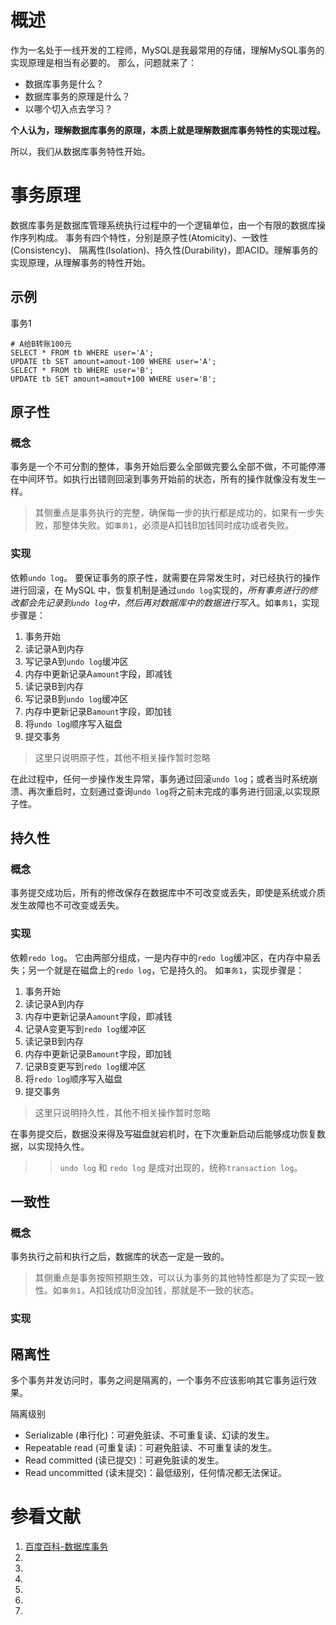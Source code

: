 # 概述
作为一名处于一线开发的工程师，MySQL是我最常用的存储，理解MySQL事务的实现原理是相当有必要的。
那么，问题就来了：
- 数据库事务是什么？
- 数据库事务的原理是什么？
- 以哪个切入点去学习？

__个人认为，理解数据库事务的原理，本质上就是理解数据库事务特性的实现过程。__

所以，我们从数据库事务特性开始。

# 事务原理
数据库事务是数据库管理系统执行过程中的一个逻辑单位，由一个有限的数据库操作序列构成。
事务有四个特性，分别是原子性(Atomicity)、一致性(Consistency)、 隔离性(Isolation)、持久性(Durability)，即ACID。理解事务的实现原理，从理解事务的特性开始。

## 示例
事务1
```
# A给B转账100元
SELECT * FROM tb WHERE user='A'; 
UPDATE tb SET amount=amout-100 WHERE user='A';
SELECT * FROM tb WHERE user='B';
UPDATE tb SET amount=amout+100 WHERE user='B';
```

## 原子性
### 概念
事务是一个不可分割的整体，事务开始后要么全部做完要么全部不做，不可能停滞在中间环节。如执行出错则回滚到事务开始前的状态，所有的操作就像没有发生一样。

> 其侧重点是事务执行的完整，确保每一步的执行都是成功的，如果有一步失败，那整体失败。如`事务1`，必须是A扣钱B加钱同时成功或者失败。
### 实现
依赖`undo log`。
要保证事务的原子性，就需要在异常发生时，对已经执行的操作进行回滚，在 MySQL 中，恢复机制是通过`undo log`实现的，*所有事务进行的修改都会先记录到`undo log`中，然后再对数据库中的数据进行写入*。如`事务1`，实现步骤是：
1. 事务开始
1. 读记录A到内存
1. 写记录A到`undo log`缓冲区
1. 内存中更新记录A`amount`字段，即减钱
1. 读记录B到内存
1. 写记录B到`undo log`缓冲区
1. 内存中更新记录B`amount`字段，即加钱
1. 将`undo log`顺序写入磁盘
1. 提交事务
> 这里只说明原子性，其他不相关操作暂时忽略  

在此过程中，任何一步操作发生异常，事务通过回滚`undo log`；或者当时系统崩溃、再次重启时，立刻通过查询`undo log`将之前未完成的事务进行回滚,以实现原子性。

## 持久性
### 概念
事务提交成功后，所有的修改保存在数据库中不可改变或丢失，即使是系统或介质发生故障也不可改变或丢失。

### 实现
依赖`redo log`。
它由两部分组成，一是内存中的`redo log`缓冲区，在内存中易丢失；另一个就是在磁盘上的`redo log`，它是持久的。
如`事务1`，实现步骤是：
1. 事务开始
1. 读记录A到内存
1. 内存中更新记录A`amount`字段，即减钱
1. 记录A变更写到`redo log`缓冲区
1. 读记录B到内存
1. 内存中更新记录B`amount`字段，即加钱
1. 记录B变更写到`redo log`缓冲区
1. 将`redo log`顺序写入磁盘
1. 提交事务
> 这里只说明持久性，其他不相关操作暂时忽略  

在事务提交后，数据没来得及写磁盘就宕机时，在下次重新启动后能够成功恢复数据，以实现持久性。

>> `undo log` 和 `redo log` 是成对出现的，统称`transaction log`。

## 一致性
### 概念
事务执行之前和执行之后，数据库的状态一定是一致的。
> 其侧重点是事务按照预期生效，可以认为事务的其他特性都是为了实现一致性。如`事务1`，A扣钱成功B没加钱，那就是不一致的状态。

### 实现

## 隔离性
多个事务并发访问时，事务之间是隔离的，一个事务不应该影响其它事务运行效果。

隔离级别
- Serializable (串行化)：可避免脏读、不可重复读、幻读的发生。
- Repeatable read (可重复读)：可避免脏读、不可重复读的发生。
- Read committed (读已提交)：可避免脏读的发生。
- Read uncommitted (读未提交)：最低级别，任何情况都无法保证。



# 参看文献
1. [百度百科-数据库事务](https://baike.baidu.com/item/%E6%95%B0%E6%8D%AE%E5%BA%93%E4%BA%8B%E5%8A%A1)
1. []()
1. []()
1. []()
1. []()
1. []()
1. []()
